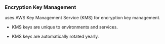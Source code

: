 ### Encryption Key Management

 uses AWS Key Management Service (KMS) for encryption key management.

- KMS keys are unique to  environments and services.

- KMS keys are automatically rotated yearly.